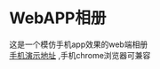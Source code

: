 # WebAPP相册
这是一个模仿手机app效果的web端相册    
[手机演示地址](https://xiaomuzhang.github.io/WebGallery/webGallery.html)
,手机chrome浏览器可兼容
